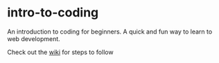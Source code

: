 intro-to-coding
===============

An introduction to coding for beginners. A quick and fun way to learn to web development.

Check out the <a href ="https://github.com/Praneeta/intro-to-coding/wiki">wiki</a> for steps to follow
